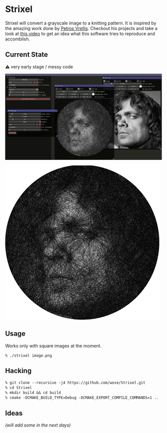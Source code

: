 # Strixel

Strixel will convert a grayscale image to a knitting pattern. It is
inspired by the amazing work done by
[Petros Vrellis](http://artof01.com/vrellis/). Checkout his projects
and take a look at [this video](https://vimeo.com/175653201) to get an
idea what this software tries to reproduce and accomblish.

## Current State
:warning: very early stage / messy code

![Screenshot](doc/screenshot.png)

![Dinklage](doc/dinklage.png)

## Usage

Works only with square images at the moment.

```shell
% ./strixel image.png
```

## Hacking

```shell
% git clone --recursive -j4 https://github.com/wose/Strixel.git
% cd Strixel
% mkdir build && cd build
% cmake -DCMAKE_BUILD_TYPE=Debug -DCMAKE_EXPORT_COMPILE_COMMANDS=1 ..
```

## Ideas

*(will add some in the next days)*
